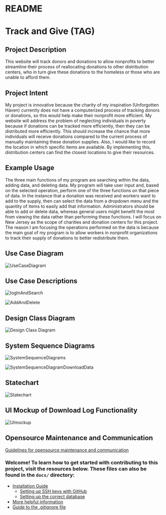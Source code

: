 # README

# Track and Give (TAG)

## Project Description

This website will track donors and donations to allow nonprofits to better streamline their process of reallocating donations to other distribution centers, who in turn give these donations to the homeless or those who are unable to afford them.

## Project Intent 

My project is innovative because the charity of my inspiration (Unforgotten Haven) currently does not have a computerized process of tracking donors or donations, so this would help make their nonprofit more efficient. My website will address the problem of neglecting individuals in poverty because if donations can be tracked more efficiently, then they can be distributed more efficiently. This should increase the chance that more individuals will receive donations compared to the current process of manually maintaining these donation supplies. Also, I would like to record the location in which specific items are available. By implementing this, distribution centers can find the closest locations to give their resources.

## Example Usage 

The three main functions of my program are searching within the data, adding data, and deleting data. My program will take user input and, based on the selected operation, perform one of the three functions on that piece of data. In the instance that a donation was received and workers want to add to the supply, then can select the data from a dropdown menu and the quantity of items to easily add that information. Administrators should be able to add or delete data, whereas general users might benefit the most from viewing the data rather than performing these functions. I will focus on New Jersey as the scope of charities and donation centers for this project. The reason I am focusing the operations performed on the data is because the main goal of my program is to allow workers in nonprofit organizations to track their supply of donations to better redistribute them. 

## Use Case Diagram

![UseCaseDiagram](https://github.com/lalimabhola/TAG/blob/final_exam/docs/use_case_diagram.png)

## Use Case Descriptions

![logInAndSearch](https://github.com/lalimabhola/TAG/blob/final_exam/docs/Log_and_search.png)

![AddAndDelete](https://github.com/lalimabhola/TAG/blob/final_exam/docs/Add_and_delete_data.png)

## Design Class Diagram

![Design Class Diagram](https://github.com/lalimabhola/TAG/blob/final_exam/docs/design_class_diagram.png)

## System Sequence Diagrams

![SystemSequenceDiagrams](https://github.com/lalimabhola/TAG/blob/final_exam/docs/System_sequence_diagrams.png)

![SystemSequenceDiagramDownloadData](https://github.com/lalimabhola/TAG/blob/final_exam/docs/system_sequence_diagram_download_data.png)

## Statechart

![Statechart](https://github.com/lalimabhola/TAG/blob/final_exam/docs/State_chart.png)

## UI Mockup of Download Log Functionality

![UImockup](https://github.com/lalimabhola/TAG/blob/final_exam/docs/mockup_of_download_page.png)

## Opensource Maintenance and Communication
[Guidelines for opensource maintenance and communication](https://github.com/lalimabhola/TAG/blob/final_exam/MAINTAIN.md)


### Welcome! To learn how to get started with contributing to this project, visit the resources below. These files can also be found in the `docs/` directory:

* [Installation Guide](docs/Installation_Guide.md)
  * [Setting up SSH keys with GitHub](docs/Setting_up_SSH_keys_GitHub.md)
  * [Setting up the correct database](docs/SQLite3_to_Postgres_on_Rails.md)
* [More helpful information](docs/More_helpful_info.md)
* [Guide to the .gitignore file](docs/.gitignore_Guide.md)
